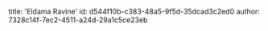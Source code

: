 title: 'Eldama Ravine'
id: d544f10b-c383-48a5-9f5d-35dcad3c2ed0
author: 7328c14f-7ec2-4511-a24d-29a1c5ce23eb
